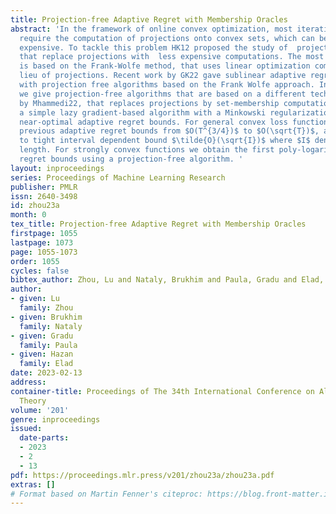 ```yaml
---
title: Projection-free Adaptive Regret with Membership Oracles
abstract: 'In the framework of online convex optimization, most iterative algorithms
  require the computation of projections onto convex sets, which can be computationally
  expensive. To tackle this problem HK12 proposed the study of  projection-free methods
  that replace projections with  less expensive computations. The most common approach
  is based on the Frank-Wolfe method, that uses linear optimization computation in
  lieu of projections. Recent work by GK22 gave sublinear adaptive regret guarantees
  with projection free algorithms based on the Frank Wolfe approach. In this work
  we give projection-free algorithms that are based on a different technique, inspired
  by Mhammedi22, that replaces projections by set-membership computations.  We propose
  a simple lazy gradient-based algorithm with a Minkowski regularization that attains
  near-optimal adaptive regret bounds. For general convex loss functions we improve
  previous adaptive regret bounds from $O(T^{3/4})$ to $O(\sqrt{T})$, and further
  to tight interval dependent bound $\tilde{O}(\sqrt{I})$ where $I$ denotes the interval
  length. For strongly convex functions we obtain the first poly-logarithmic adaptive
  regret bounds using a projection-free algorithm. '
layout: inproceedings
series: Proceedings of Machine Learning Research
publisher: PMLR
issn: 2640-3498
id: zhou23a
month: 0
tex_title: Projection-free Adaptive Regret with Membership Oracles
firstpage: 1055
lastpage: 1073
page: 1055-1073
order: 1055
cycles: false
bibtex_author: Zhou, Lu and Nataly, Brukhim and Paula, Gradu and Elad, Hazan
author:
- given: Lu
  family: Zhou
- given: Brukhim
  family: Nataly
- given: Gradu
  family: Paula
- given: Hazan
  family: Elad
date: 2023-02-13
address:
container-title: Proceedings of The 34th International Conference on Algorithmic Learning
  Theory
volume: '201'
genre: inproceedings
issued:
  date-parts:
  - 2023
  - 2
  - 13
pdf: https://proceedings.mlr.press/v201/zhou23a/zhou23a.pdf
extras: []
# Format based on Martin Fenner's citeproc: https://blog.front-matter.io/posts/citeproc-yaml-for-bibliographies/
---
```

